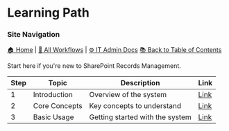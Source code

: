# Learning Path

### Site Navigation
[🏠 Home](../README.md) | [📂 All Workflows](../users/users.md) | [⚙ IT Admin Docs](../it-admins/README.md)
[📚 Back to Table of Contents](../learning-path/0-tableofcontents.md)





Start here if you're new to SharePoint Records Management.

| **Step** | **Topic** | **Description** | **Link** |
|---|---|---|---|
| 1 | Introduction | Overview of the system | [Link](1-introduction.md) |
| 2 | Core Concepts | Key concepts to understand | [Link](2-core-concepts.md) |
| 3 | Basic Usage | Getting started with the system | [Link](3-basic-usage.md) |